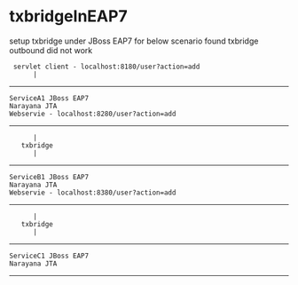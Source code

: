 # txbridgeInEAP7
setup txbridge under JBoss EAP7 for below scenario
found txbridge outbound did not work 

     servlet client - localhost:8180/user?action=add 
          |
--------------------------------------------------------------
    ServiceA1 JBoss EAP7
    Narayana JTA 
    Webservie - localhost:8280/user?action=add
--------------------------------------------------------------
          |
       txbridge
          |
--------------------------------------------------------------
    ServiceB1 JBoss EAP7
    Narayana JTA 
    Webservie - localhost:8380/user?action=add
--------------------------------------------------------------
          |
       txbridge 
          |
--------------------------------------------------------------
    ServiceC1 JBoss EAP7
    Narayana JTA 
--------------------------------------------------------------